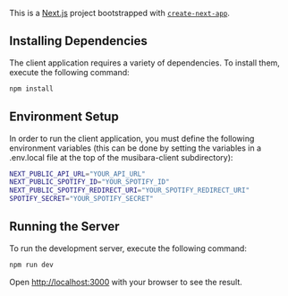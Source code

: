 This is a [Next.js](https://nextjs.org/) project bootstrapped with [`create-next-app`](https://github.com/vercel/next.js/tree/canary/packages/create-next-app).

## Installing Dependencies

The client application requires a variety of dependencies. To install them, execute the following command:
```bash
npm install
```

## Environment Setup
In order to run the client application, you must define the following environment variables (this can be done by setting the variables in a .env.local file at the top of the musibara-client subdirectory):

```bash
NEXT_PUBLIC_API_URL="YOUR_API_URL"
NEXT_PUBLIC_SPOTIFY_ID="YOUR_SPOTIFY_ID"
NEXT_PUBLIC_SPOTIFY_REDIRECT_URI="YOUR_SPOTIFY_REDIRECT_URI"
SPOTIFY_SECRET="YOUR_SPOTIFY_SECRET"
```

## Running the Server

To run the development server, execute the following command:

```bash
npm run dev
```

Open [http://localhost:3000](http://localhost:3000) with your browser to see the result.
